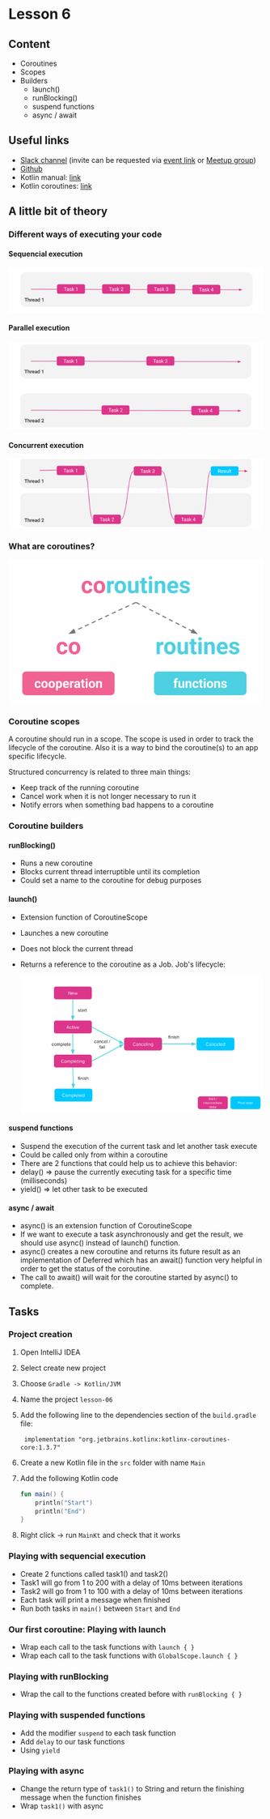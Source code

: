 # Lesson 6

## Content
- Coroutines
 - Scopes
 - Builders
     - launch()
     - runBlocking()
     - suspend functions
     - async / await

## Useful links
- [Slack channel](https://appport-academy.slack.com/) (invite can be requested via [event link](https://appport.cz/event/appport-academy/) or [Meetup group](https://www.meetup.com/Prague-Mobile-Development-Meetup/events/269765161/))
- [Github](https://github.com/Concur-Kotlin-Academy/academy2020)
- Kotlin manual: [link](https://kotlinlang.org/docs/reference/coroutines/coroutines-guide.html)
- Kotlin coroutines: [link](https://github.com/Kotlin/kotlinx.coroutines)

## A little bit of theory
### Different ways of executing your code
#### Sequencial execution
![Sequencial Execution](images/sequencial_exec.png)

#### Parallel execution
![Parallel Execution](images/parallel_exec.png)

#### Concurrent execution
![Concurrent Execution](images/concurrent_exec.png)

### What are coroutines?
![Coroutines](images/coroutines.png)

### Coroutine scopes
A coroutine should run in a scope. The scope is used in order to track the lifecycle of the coroutine. Also it is a way to bind the coroutine(s) to an app specific lifecycle.

Structured concurrency is related to three main things:

- Keep track of the running coroutine
- Cancel work when it is not longer necessary to run it
- Notify errors when something bad happens to a coroutine

### Coroutine builders
#### runBlocking()
- Runs a new coroutine
- Blocks current thread interruptible until its completion
- Could set a name to the coroutine for debug purposes

#### launch()
- Extension function of CoroutineScope
- Launches a new coroutine
- Does not block the current thread
- Returns a reference to the coroutine as a Job. Job's lifecycle:

    ![Job lifecycle](images/job_lifecycle.png)

#### suspend functions
- Suspend the execution of the current task and let another task execute
- Could be called only from within a coroutine
- There are 2 functions that could help us to achieve this behavior:
 - delay() => pause the currently executing task for a specific time (milliseconds)
 - yield() => let other task to be executed

#### async / await
- async() is an extension function of CoroutineScope
- If we want to execute a task asynchronously and get the result, we should use async() instead of launch() function.
- async() creates a new coroutine and returns its future result as an implementation of Deferred<T> which has an await() function very helpful in order to get the status of the coroutine.
- The call to await() will wait for the coroutine started by async() to complete.

## Tasks
### Project creation
1. Open IntelliJ IDEA
2. Select create new project
3. Choose `Gradle -> Kotlin/JVM`
4. Name the project `lesson-06`
5. Add the following line to the dependencies section of the `build.gradle` file:

        implementation "org.jetbrains.kotlinx:kotlinx-coroutines-core:1.3.7"
6. Create a new Kotlin file in the `src` folder with name `Main`
7. Add the following Kotlin code

    ```kotlin
    fun main() {
        println("Start")
        println("End")
    }
    ```
8. Right click -> run `MainKt` and check that it works


### Playing with sequencial execution
- Create 2 functions called task1() and task2()
 - Task1 will go from 1 to 200 with a delay of 10ms between iterations
 - Task2 will go from 1 to 100 with a delay of 10ms between iterations
 - Each task will print a message when finished
- Run both tasks in `main()` between `Start` and `End`

### Our first coroutine: Playing with launch
- Wrap each call to the task functions with `launch { }`
- Wrap each call to the task functions with `GlobalScope.launch { }`

### Playing with runBlocking
- Wrap the call to the functions created before with `runBlocking { }`

### Playing with suspended functions
- Add the modifier `suspend` to each task function
- Add `delay` to our task functions
- Using `yield`

### Playing with async
- Change the return type of `task1()` to String and return the finishing message when the function finishes
- Wrap `task1()` with async

